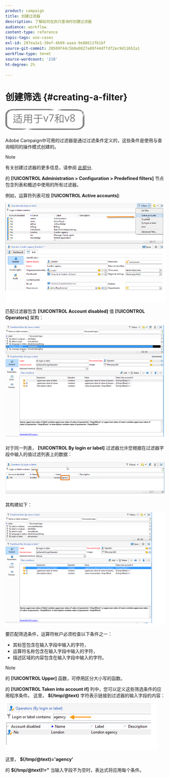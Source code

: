 ```yaml
---
product: campaign
title: 创建过滤器
description: 了解如何在执行查询时创建过滤器
audience: workflow
content-type: reference
topic-tags: use-cases
exl-id: 297ea1e1-39ef-4b99-aaaa-9e88611fb1bf
source-git-commit: 20509f44c5b8e0827a09f44dffdf2ec9d11652a1
workflow-type: tm+mt
source-wordcount: '210'
ht-degree: 2%

---
```


# 创建筛选 {#creating-a-filter}

![](../../assets/common.svg)

Adobe Campaign中可用的过滤器是通过过滤条件定义的，这些条件是使用与查询相同的操作模式创建的。

>[!NOTE]
>
>有关创建过滤器的更多信息，请参阅 [此部分](../../platform/using/filtering-options.md).

的 **[!UICONTROL Administration > Configuration > Predefined filters]** 节点包含列表和概述中使用的所有过滤器。

例如，运算符列表可按 **[!UICONTROL Active accounts]**:

![](assets/query_editor_filter_sample_1.png)

匹配过滤器包含 **[!UICONTROL Account disabled]** 值 **[!UICONTROL Operators]** 架构：

![](assets/query_editor_filter_sample_2.png)

对于同一列表， **[!UICONTROL By login or label]** 过滤器允许您根据在过滤器字段中输入的值过滤列表上的数据：

![](assets/query_editor_filter_sample_3.png)

其构建如下：

![](assets/query_editor_filter_sample_4.png)

要匹配筛选条件，运算符帐户必须检查以下条件之一：

* 其标签包含在输入字段中输入的字符，
* 运算符名称包含在输入字段中输入的字符，
* 描述区域的内容包含在输入字段中输入的字符。

>[!NOTE]
>
>的 **[!UICONTROL Upper]** 函数，可停用区分大小写的函数。

的 **[!UICONTROL Taken into account if]** 列中，您可以定义这些筛选条件的应用程序条件。 这里， **$(/tmp/@text)** 字符表示链接到过滤器的输入字段的内容：

![](assets/query_editor_filter_sample_5.png)

这里， **$(/tmp/@text)=&#39;agency&#39;**

的 **$(/tmp/@text)!=&quot;** 当输入字段不为空时，表达式将应用每个条件。
